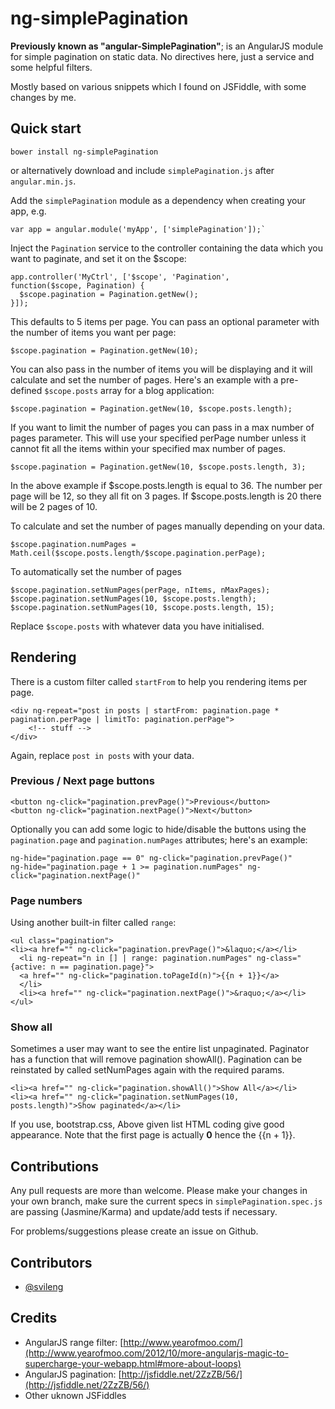 # ng-simplePagination

**Previously known as "angular-SimplePagination"**; is an AngularJS module for simple pagination on static data. No directives here, just a service and some helpful filters.

Mostly based on various snippets which I found on JSFiddle, with some changes by me.

## Quick start

```
bower install ng-simplePagination
```
or alternatively download and include `simplePagination.js` after `angular.min.js`.

Add the `simplePagination` module as a dependency when creating your app, e.g.

```
var app = angular.module('myApp', ['simplePagination']);`
```

Inject the `Pagination` service to the controller containing the data which you want to paginate, and set it on the $scope:

```
app.controller('MyCtrl', ['$scope', 'Pagination',
function($scope, Pagination) {
  $scope.pagination = Pagination.getNew();
}]);
```

This defaults to 5 items per page. You can pass an optional parameter with the number of items you want per page:

```
$scope.pagination = Pagination.getNew(10);
```
You can also pass in the number of items you will be displaying and it will calculate and set the number of pages. Here's an example with a pre-defined `$scope.posts` array for a blog application:
```
$scope.pagination = Pagination.getNew(10, $scope.posts.length);
```
If you want to limit the number of pages you can pass in a max number of pages parameter. This will use your specified perPage number unless it cannot fit all the items within your specified max number of pages.

```
$scope.pagination = Pagination.getNew(10, $scope.posts.length, 3);
```
In the above example if $scope.posts.length is equal to 36. The number per page will be 12, so they all fit on 3 pages. If $scope.posts.length is 20 there will be 2 pages of 10.

To calculate and set the number of pages manually depending on your data.

```
$scope.pagination.numPages = Math.ceil($scope.posts.length/$scope.pagination.perPage);
```

To automatically set the number of pages
```
$scope.pagination.setNumPages(perPage, nItems, nMaxPages);
$scope.pagination.setNumPages(10, $scope.posts.length);
$scope.pagination.setNumPages(10, $scope.posts.length, 15);
```

Replace `$scope.posts` with whatever data you have initialised.

## Rendering

There is a custom filter called `startFrom` to help you rendering items per page.

```
<div ng-repeat="post in posts | startFrom: pagination.page * pagination.perPage | limitTo: pagination.perPage">
	<!-- stuff -->
</div>
```

Again, replace `post in posts` with your data.

### Previous / Next page buttons
```
<button ng-click="pagination.prevPage()">Previous</button>
<button ng-click="pagination.nextPage()">Next</button>
```
Optionally you can add some logic to hide/disable the buttons using the `pagination.page` and `pagination.numPages` attributes; here's an example:

```
ng-hide="pagination.page == 0" ng-click="pagination.prevPage()"
ng-hide="pagination.page + 1 >= pagination.numPages" ng-click="pagination.nextPage()"
```

### Page numbers
Using another built-in filter called `range`:
```
<ul class="pagination">
<li><a href="" ng-click="pagination.prevPage()">&laquo;</a></li>
  <li ng-repeat="n in [] | range: pagination.numPages" ng-class="{active: n == pagination.page}">
  <a href="" ng-click="pagination.toPageId(n)">{{n + 1}}</a>
  </li>
  <li><a href="" ng-click="pagination.nextPage()">&raquo;</a></li>
</ul>
```

### Show all
Sometimes a user may want to see the entire list unpaginated. Paginator has a function that will remove pagination showAll(). Pagination can be reinstated by called setNumPages again with the required params.
```
<li><a href="" ng-click="pagination.showAll()">Show All</a></li>
<li><a href="" ng-click="pagination.setNumPages(10, posts.length)">Show paginated</a></li>
```

If you use, bootstrap.css, Above given list HTML coding give good appearance. Note that the first page is actually __0__ hence the {{n + 1}}.

## Contributions

Any pull requests are more than welcome. Please make your changes in your own branch, make sure the current specs in `simplePagination.spec.js` are passing (Jasmine/Karma) and update/add tests if necessary.

For problems/suggestions please create an issue on Github.

## Contributors

* [@svileng](https://twitter.com/svileng)

## Credits

* AngularJS range filter: [http://www.yearofmoo.com/](http://www.yearofmoo.com/2012/10/more-angularjs-magic-to-supercharge-your-webapp.html#more-about-loops)
* AngularJS pagination: [http://jsfiddle.net/2ZzZB/56/](http://jsfiddle.net/2ZzZB/56/)
* Other uknown JSFiddles
